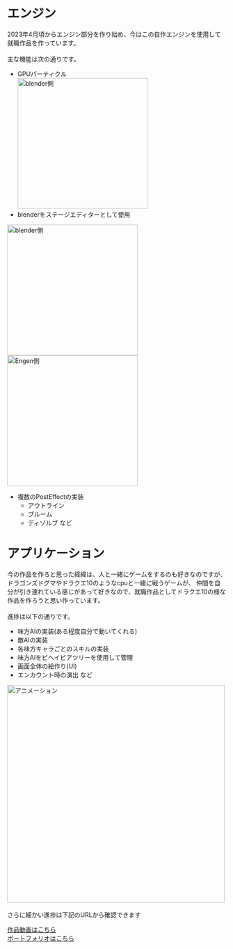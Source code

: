 # エンジン
2023年4月頃からエンジン部分を作り始め、今はこの自作エンジンを使用して就職作品を作っています。<br>
<br>
主な機能は次の通りです。
<br>
* GPUパーティクル<br>
<img src="https://github.com/user-attachments/assets/cde5f767-9019-4453-a614-b16c34333524" alt="blender側" width="300" /><br>
* blenderをステージエディターとして使用
<p float="left">
  <img src="https://github.com/user-attachments/assets/e29e7d8a-a32a-4e8b-bee8-95beb1f6f8ec" alt="blender側" width="300" />
  <img src="https://github.com/user-attachments/assets/a231d457-9587-4e2d-930f-18f5771c122d" alt="Engen側" width="300" />
</p>

* 複数のPostEffectの実装
  - アウトライン
  - ブルーム
  - ディゾルブ など
 

  
# アプリケーション
今の作品を作ろと思った経緯は、人と一緒にゲームをするのも好きなのですが、
ドラゴンズドグマやドラクエ10のようなcpuと一緒に戦うゲームが、
仲間を自分が引き連れている感じがあって好きなので、就職作品としてドラクエ10の様な作品を作ろうと思い作っています。<br>
<br>
進捗は以下の通りです。
<br>

* 味方AIの実装(ある程度自分で動いてくれる)
* 敵AIの実装
* 各味方キャラごとのスキルの実装
* 味方AIをビヘイビアツリーを使用して管理
* 画面全体の絵作り(UI)
* エンカウント時の演出 など<br>

<img src="https://github.com/user-attachments/assets/d5f5ac05-6d9c-4e19-9da2-27de4c19e361" alt="アニメーション" width="500" />
<br><br>
さらに細かい進捗は下記のURLから確認できます<br>

  [作品動画はこちら](https://studio.youtube.com/video/KBiwjOsKfac/edit)<br>[ポートフォリオはこちら](https://drive.google.com/file/d/15fuHKKvBRsdOitzPX2uTvESjmbHBkNvG/view?usp=drive_link)
